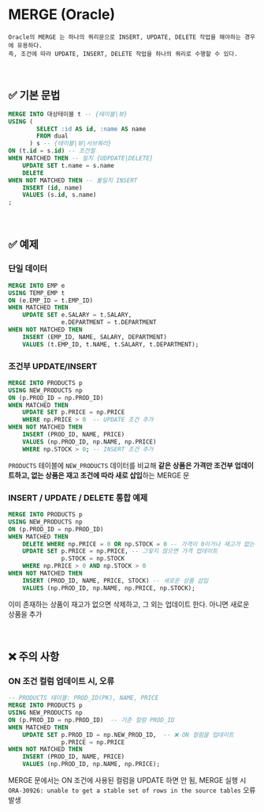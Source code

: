 # MERGE (Oracle)

```
Oracle의 MERGE 는 하나의 쿼리문으로 INSERT, UPDATE, DELETE 작업을 해야하는 경우에 유용하다.
즉, 조건에 따라 UPDATE, INSERT, DELETE 작업을 하나의 쿼리로 수행할 수 있다.
```

<br>

## ✅ 기본 문법
```sql
MERGE INTO 대상테이블 t -- {테이블|뷰}
USING (
        SELECT :id AS id, :name AS name 
        FROM dual
      ) s -- {테이블|뷰|서브쿼리}
ON (t.id = s.id) -- 조건절
WHEN MATCHED THEN -- 일치 {UDPDATE|DELETE}
    UPDATE SET t.name = s.name
    DELETE
WHEN NOT MATCHED THEN -- 불일치 INSERT
    INSERT (id, name)
    VALUES (s.id, s.name)
;
```

<br>

## ✅ 예제
### 단일 데이터
```sql
MERGE INTO EMP e
USING TEMP_EMP t
ON (e.EMP_ID = t.EMP_ID)
WHEN MATCHED THEN
    UPDATE SET e.SALARY = t.SALARY,
               e.DEPARTMENT = t.DEPARTMENT
WHEN NOT MATCHED THEN
    INSERT (EMP_ID, NAME, SALARY, DEPARTMENT)
    VALUES (t.EMP_ID, t.NAME, t.SALARY, t.DEPARTMENT);
```

### 조건부 UPDATE/INSERT
```sql
MERGE INTO PRODUCTS p
USING NEW_PRODUCTS np
ON (p.PROD_ID = np.PROD_ID)
WHEN MATCHED THEN
    UPDATE SET p.PRICE = np.PRICE
    WHERE np.PRICE > 0  -- UPDATE 조건 추가
WHEN NOT MATCHED THEN
    INSERT (PROD_ID, NAME, PRICE)
    VALUES (np.PROD_ID, np.NAME, np.PRICE)
    WHERE np.STOCK > 0; -- INSERT 조건 추가
```
`PRODUCTS` 테이블에 `NEW_PRODUCTS` 데이터를 비교해 **같은 상품은 가격만 조건부 업데이트하고, 없는 상품은 재고 조건에 따라 새로 삽입**하는 MERGE 문


### INSERT / UPDATE / DELETE 통합 예제
```sql
MERGE INTO PRODUCTS p
USING NEW_PRODUCTS np
ON (p.PROD_ID = np.PROD_ID)
WHEN MATCHED THEN
    DELETE WHERE np.PRICE = 0 OR np.STOCK = 0 -- 가격이 0이거나 재고가 없는 상품은 삭제
    UPDATE SET p.PRICE = np.PRICE, -- 그렇지 않으면 가격 업데이트
               p.STOCK = np.STOCK
    WHERE np.PRICE > 0 AND np.STOCK > 0
WHEN NOT MATCHED THEN
    INSERT (PROD_ID, NAME, PRICE, STOCK) -- 새로운 상품 삽입
    VALUES (np.PROD_ID, np.NAME, np.PRICE, np.STOCK);
```
이미 존재하는 상품이 재고가 없으면 삭제하고, 그 외는 업데이트 한다. 아니면 새로운 상품을 추가  

<br>

## ❌ 주의 사항
### ON 조건 컬럼 업데이트 시, 오류
```sql
-- PRODUCTS 테이블: PROD_ID(PK), NAME, PRICE
MERGE INTO PRODUCTS p
USING NEW_PRODUCTS np
ON (p.PROD_ID = np.PROD_ID)  -- 기준 컬럼 PROD_ID
WHEN MATCHED THEN
    UPDATE SET p.PROD_ID = np.NEW_PROD_ID,  -- ❌ ON 컬럼을 업데이트
               p.PRICE = np.PRICE
WHEN NOT MATCHED THEN
    INSERT (PROD_ID, NAME, PRICE)
    VALUES (np.PROD_ID, np.NAME, np.PRICE);
```
MERGE 문에서는 ON 조건에 사용된 컬럼을 UPDATE 하면 안 됨, MERGE 실행 시 `ORA-30926: unable to get a stable set of rows in the source tables` 오류 발생
